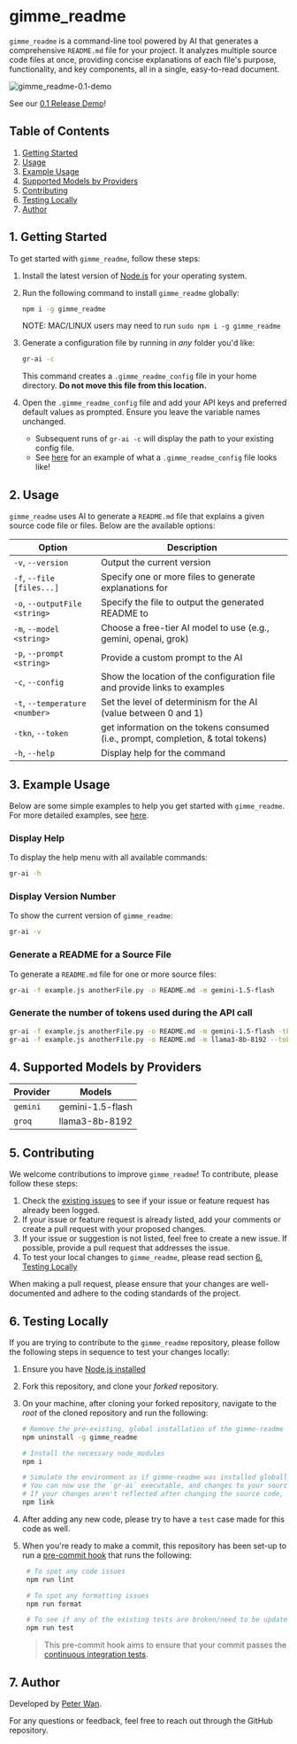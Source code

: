 # gimme_readme

`gimme_readme` is a command-line tool powered by AI that generates a comprehensive `README.md` file for your project. It analyzes multiple source code files at once, providing concise explanations of each file's purpose, functionality, and key components, all in a single, easy-to-read document.

![gimme_readme-0.1-demo](https://dev-to-uploads.s3.amazonaws.com/uploads/articles/9h0qnqu3xg2ott44ll00.gif)

See our [0.1 Release Demo](https://youtu.be/S6v-u9o_Xx8)!

## Table of Contents

1. [Getting Started](#1-getting-started)
2. [Usage](#2-usage)
3. [Example Usage](#3-example-usage)
4. [Supported Models by Providers](#4-supported-models-by-providers)
5. [Contributing](#5-contributing)
6. [Testing Locally](#6-testing-locally)
7. [Author](#7-author)

## 1. Getting Started

To get started with `gimme_readme`, follow these steps:

1. Install the latest version of [Node.js](https://nodejs.org/en/download/package-manager) for your operating system.
2. Run the following command to install `gimme_readme` globally:

   ```sh
   npm i -g gimme_readme
   ```

   NOTE: MAC/LINUX users may need to run `sudo npm i -g gimme_readme`

3. Generate a configuration file by running in _any_ folder you'd like:

   ```sh
   gr-ai -c
   ```

   This command creates a `.gimme_readme_config` file in your home directory. **Do not move this file from this location.**

4. Open the `.gimme_readme_config` file and add your API keys and preferred default values as prompted. Ensure you leave the variable names unchanged.

   - Subsequent runs of `gr-ai -c` will display the path to your existing config file.
   - See [here](./env.sample) for an example of what a `.gimme_readme_config` file looks like!

## 2. Usage

`gimme_readme` uses AI to generate a `README.md` file that explains a given source code file or files. Below are the available options:

| Option                         | Description                                                                       |
| ------------------------------ | --------------------------------------------------------------------------------- |
| `-v`, `--version`              | Output the current version                                                        |
| `-f`, `--file [files...]`      | Specify one or more files to generate explanations for                            |
| `-o`, `--outputFile <string>`  | Specify the file to output the generated README to                                |
| `-m`, `--model <string>`       | Choose a free-tier AI model to use (e.g., gemini, openai, grok)                   |
| `-p`, `--prompt <string>`      | Provide a custom prompt to the AI                                                 |
| `-c`, `--config`               | Show the location of the configuration file and provide links to examples         |
| `-t`, `--temperature <number>` | Set the level of determinism for the AI (value between 0 and 1)                   |
| `-tkn`, `--token`              | get information on the tokens consumed (i.e., prompt, completion, & total tokens) |
| `-h`, `--help`                 | Display help for the command                                                      |

## 3. Example Usage

Below are some simple examples to help you get started with `gimme_readme`. For more detailed examples,
see [here](./_examples/README.md).

### Display Help

To display the help menu with all available commands:

```sh
gr-ai -h
```

### Display Version Number

To show the current version of `gimme_readme`:

```sh
gr-ai -v
```

### Generate a README for a Source File

To generate a `README.md` file for one or more source files:

```sh
gr-ai -f example.js anotherFile.py -o README.md -m gemini-1.5-flash
```

### Generate the number of tokens used during the API call

```sh
gr-ai -f example.js anotherFile.py -o README.md -m gemini-1.5-flash -tkn
gr-ai -f example.js anotherFile.py -o README.md -m llama3-8b-8192 --token
```

## 4. Supported Models by Providers

| Provider | Models           |
| -------- | ---------------- |
| `gemini` | gemini-1.5-flash |
| `groq`   | llama3-8b-8192   |

## 5. Contributing

We welcome contributions to improve `gimme_readme`! To contribute, please follow these steps:

1. Check the [existing issues](https://github.com/peterdanwan/gimme_readme/issues) to see if your issue or feature request has already been logged.
2. If your issue or feature request is already listed, add your comments or create a pull request with your proposed changes.
3. If your issue or suggestion is not listed, feel free to create a new issue. If possible, provide a pull request that addresses the issue.
4. To test your local changes to `gimme_readme`, please read section [6. Testing Locally](#6-testing-locally)

When making a pull request, please ensure that your changes are well-documented and adhere to the coding standards of the project.

## 6. Testing Locally

If you are trying to contribute to the `gimme_readme` repository, please follow the following steps in sequence to test your changes locally:

1. Ensure you have [Node.js installed](https://nodejs.org/en/download/package-manager)
2. Fork this repository, and clone your _forked_ repository.
3. On your machine, after cloning your forked repository, navigate to the _root_ of the cloned repository and run the following:

   ```sh
   # Remove the pre-existing, global installation of the gimme-readme repository.
   npm uninstall -g gimme_readme

   # Install the necessary node_modules
   npm i

   # Simulate the environment as if gimme-readme was installed globally via `npm i -g gimme_readme`
   # You can now use the `gr-ai` executable, and changes to your source code should be reflected when you make changes to the repo
   # If your changes aren't reflected after changing the source code, repeat the commands above in sequence.
   npm link
   ```

4. After adding any new code, please try to have a `test` case made for this code as well.
5. When you're ready to make a commit, this repository has been set-up to run a [pre-commit hook](.husky/pre-commit) that runs the following:

   ```sh
    # To spot any code issues
    npm run lint

    # To spot any formatting issues
    npm run format

    # To see if any of the existing tests are broken/need to be updated based on your update
    npm run test
   ```

   > This pre-commit hook aims to ensure that your commit passes the [continuous integration tests](.github/workflows/ci.yml).

## 7. Author

Developed by [Peter Wan](https://github.com/peterdanwan).

For any questions or feedback, feel free to reach out through the GitHub repository.
